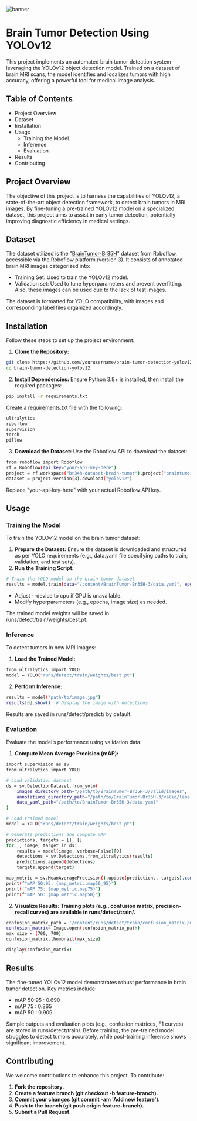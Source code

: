 
![banner](https://github.com/user-attachments/assets/979b8ccd-3ced-4968-84e7-d5e5ae680fca)


# Brain Tumor Detection Using YOLOv12

This project implements an automated brain tumor detection system leveraging the YOLOv12 object detection model. Trained on a dataset of brain MRI scans, the model identifies and localizes tumors with high accuracy, offering a powerful tool for medical image analysis.

## Table of Contents

*   Project Overview
*   Dataset
*   Installation
*   Usage
    *   Training the Model
    *   Inference
    *   Evaluation
*   Results
*   Contributing

## Project Overview
The objective of this project is to harness the capabilities of YOLOv12, a state-of-the-art object detection framework, to detect brain tumors in MRI images. By fine-tuning a pre-trained YOLOv12 model on a specialized dataset, this project aims to assist in early tumor detection, potentially improving diagnostic efficiency in medical settings.

## Dataset
The dataset utilized is the "[BrainTumor-Br35H](https://universe.roboflow.com/br34h-dataset-brain-tumor/braintumor-br35h)" dataset from Roboflow, accessible via the Roboflow platform (version 3). It consists of annotated brain MRI images categorized into:

*   Training Set: Used to train the YOLOv12 model.
*   Validation set: Used to tune hyperparameters and prevent overfitting. Also, these images can be used due to the lack of test images.

The dataset is formatted for YOLO compatibility, with images and corresponding label files organized accordingly.


## Installation
Follow these steps to set up the project environment:

1.  **Clone the Repository:**
```bash
git clone https://github.com/yourusername/brain-tumor-detection-yolov12.git
cd brain-tumor-detection-yolov12
```
2.  **Install Dependencies:**
Ensure Python 3.8+ is installed, then install the required packages:
```bash
pip install -r requirements.txt
```
Create a requirements.txt file with the following:
```bash
ultralytics
roboflow
supervision
torch
pillow
```
3.  **Download the Dataset:**
Use the Roboflow API to download the dataset:
```bash
from roboflow import Roboflow
rf = Roboflow(api_key="your-api-key-here")
project = rf.workspace("br34h-dataset-brain-tumor").project("braintumor-br35h")
dataset = project.version(3).download("yolov12")
```
Replace "your-api-key-here" with your actual Roboflow API key.

## Usage
### Training the Model
To train the YOLOv12 model on the brain tumor dataset:
1.  **Prepare the Dataset:**
Ensure the dataset is downloaded and structured as per YOLO requirements (e.g., data.yaml file specifying paths to train, validation, and test sets).
2.  **Run the Training Script:**
```bash
# Train the YOLO model on the brain tumor dataset
results = model.train(data="/content/BrainTumor-Br35H-3/data.yaml", epochs=20, imgsz=139, device=device, lr0=0.001)
```
*   Adjust --device to cpu if GPU is unavailable.
*   Modify hyperparameters (e.g., epochs, image size) as needed.

The trained model weights will be saved in runs/detect/train/weights/best.pt.

### Inference
To detect tumors in new MRI images:
1.  **Load the Trained Model:**
```bash
from ultralytics import YOLO
model = YOLO("runs/detect/train/weights/best.pt")
```
2.  **Perform Inference:**
```bash
results = model("path/to/image.jpg")
results[0].show()  # Display the image with detections
```
Results are saved in runs/detect/predict/ by default.

### Evaluation
Evaluate the model’s performance using validation data:
1.  **Compute Mean Average Precision (mAP):**
```bash
import supervision as sv
from ultralytics import YOLO

# Load validation dataset
ds = sv.DetectionDataset.from_yolo(
    images_directory_path="/path/to/BrainTumor-Br35H-3/valid/images",
    annotations_directory_path="/path/to/BrainTumor-Br35H-3/valid/labels",
    data_yaml_path="/path/to/BrainTumor-Br35H-3/data.yaml"
)

# Load trained model
model = YOLO("runs/detect/train/weights/best.pt")

# Generate predictions and compute mAP
predictions, targets = [], []
for _, image, target in ds:
    results = model(image, verbose=False)[0]
    detections = sv.Detections.from_ultralytics(results)
    predictions.append(detections)
    targets.append(target)

map_metric = sv.MeanAveragePrecision().update(predictions, targets).compute()
print(f"mAP 50:95: {map_metric.map50_95}")
print(f"mAP 75: {map_metric.map75}")
print(f"mAP 50: {map_metric.map50}")
```
2.  **Visualize Results: Training plots (e.g., confusion matrix, precision-recall curves) are available in runs/detect/train/.**
```bash
confusion_matrix_path = '/content/runs/detect/train/confusion_matrix.png'
confusion_matrix= Image.open(confusion_matrix_path)
max_size = (700, 700)
confusion_matrix.thumbnail(max_size)

display(confusion_matrix)
```

## Results
The fine-tuned YOLOv12 model demonstrates robust performance in brain tumor detection. Key metrics include:
*   mAP 50:95 : 0.690
*   mAP 75 : 0.865
*   mAP 50 : 0.909

Sample outputs and evaluation plots (e.g., confusion matrices, F1 curves) are stored in runs/detect/train/. Before training, the pre-trained model struggles to detect tumors accurately, while post-training inference shows significant improvement.


## Contributing
We welcome contributions to enhance this project. To contribute:
1.  **Fork the repository.**
2.  **Create a feature branch (git checkout -b feature-branch).**
3.  **Commit your changes (git commit -am 'Add new feature').**
4.  **Push to the branch (git push origin feature-branch).**
5.  **Submit a Pull Request.**
